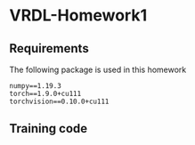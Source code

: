 # VRDL-Homework1

## Requirements
The following package is used in this homework
```
numpy==1.19.3
torch==1.9.0+cu111
torchvision==0.10.0+cu111
```

## Training code
